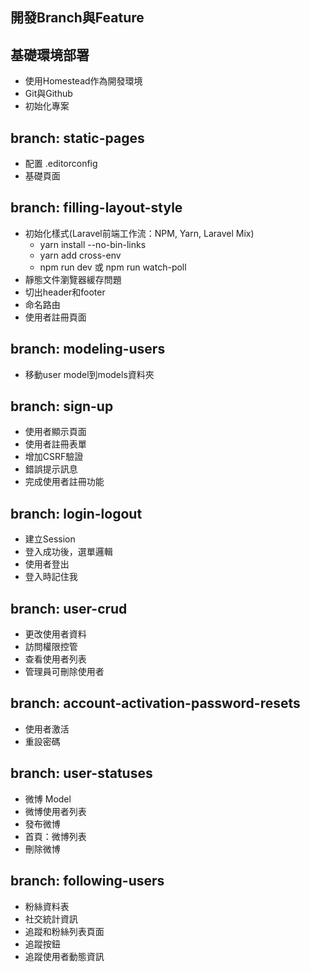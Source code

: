 ## 開發Branch與Feature

## 基礎環境部署

- 使用Homestead作為開發環境
- Git與Github
- 初始化專案

## branch: static-pages

- 配置 .editorconfig
- 基礎頁面

## branch: filling-layout-style

- 初始化樣式(Laravel前端工作流：NPM, Yarn, Laravel Mix)
    - yarn install --no-bin-links
    - yarn add cross-env
    - npm run dev 或 npm run watch-poll
- 靜態文件瀏覽器緩存問題
- 切出header和footer
- 命名路由
- 使用者註冊頁面

## branch: modeling-users

- 移動user model到models資料夾

## branch: sign-up

- 使用者顯示頁面
- 使用者註冊表單
- 增加CSRF驗證
- 錯誤提示訊息
- 完成使用者註冊功能

## branch: login-logout

- 建立Session
- 登入成功後，選單邏輯
- 使用者登出
- 登入時記住我

## branch: user-crud

- 更改使用者資料
- 訪問權限控管
- 查看使用者列表
- 管理員可刪除使用者

## branch: account-activation-password-resets

- 使用者激活
- 重設密碼

## branch: user-statuses

- 微博 Model
- 微博使用者列表
- 發布微博
- 首頁：微博列表
- 刪除微博

## branch: following-users

- 粉絲資料表
- 社交統計資訊
- 追蹤和粉絲列表頁面
- 追蹤按鈕
- 追蹤使用者動態資訊
